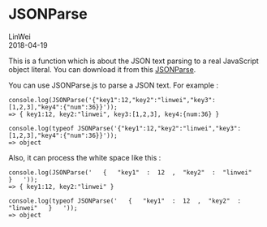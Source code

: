 # JSONParse

LinWei   
2018-04-19  

This is a function which is about the JSON text parsing to a real JavaScript object literal.
You can download it from this [JSONParse](https://github.com/linweinb/JSONParse.git).

You can use JSONParse.js to parse a JSON text. For example :  
```
console.log(JSONParse('{"key1":12,"key2":"linwei","key3":[1,2,3],"key4":{"num":36}}')); 
=> { key1:12, key2:"linwei", key3:[1,2,3], key4:{num:36} }

console.log(typeof JSONParse('{"key1":12,"key2":"linwei","key3":[1,2,3],"key4":{"num":36}}'));
=> object
```  
Also, it can process the white space like this :
```
console.log(JSONParse('   {   "key1"  :  12  ,  "key2"  :  "linwei"   }   '));
=> { key1:12, key2:"linwei" }

console.log(typeof JSONParse('   {   "key1"  :  12  ,  "key2"  :  "linwei"   }   '));
=> object
```
